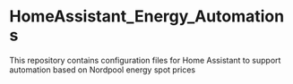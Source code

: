 # HomeAssistant_Energy_Automations
This repository contains configuration files for Home Assistant to support automation based on Nordpool energy spot prices
